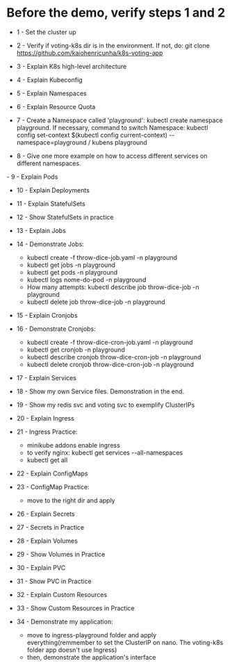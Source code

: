 # Before the demo, verify steps 1 and 2

- 1 - Set the cluster up

- 2 - Verify if voting-k8s dir is in the environment. If not, do: git clone https://github.com/kaiohenricunha/k8s-voting-app

- 3 - Explain K8s high-level architecture

- 4 - Explain Kubeconfig

- 5 - Explain Namespaces

- 6 - Explain Resource Quota

- 7 - Create a Namespace called 'playground': kubectl create namespace playground. If necessary, command to switch Namespace: kubectl config set-context $(kubectl config current-context) --namespace=playground / kubens playground

- 8 - Give one more example on how to access different services on different namespaces.

- 9 - Explain Pods

- 10 - Explain Deployments

- 11 - Explain StatefulSets

- 12 - Show StatefulSets in practice

- 13 - Explain Jobs

- 14 - Demonstrate Jobs:
    - kubectl create -f throw-dice-job.yaml -n playground
    - kubectl get jobs -n playground
    - kubectl get pods -n playground
    - kubectl logs nome-do-pod -n playground
    - How many attempts: kubectl describe job throw-dice-job -n playground
    - kubectl delete job throw-dice-job -n playground

- 15 - Explain Cronjobs

- 16 - Demonstrate Cronjobs: 
    - kubectl create -f throw-dice-cron-job.yaml -n playground
    - kubectl get cronjob -n playground
    - kubectl describe cronjob throw-dice-cron-job -n playground
    - kubectl delete cronjob throw-dice-cron-job -n playground

- 17 - Explain Services

- 18 - Show my own Service files. Demonstration in the end.

- 19 - Show my redis svc and voting svc to exemplify ClusterIPs

- 20 - Explain Ingress

- 21 - Ingress Practice: 
    - minikube addons enable ingress
    - to verify nginx: kubectl get services --all-namespaces
    - kubectl get all

- 22 - Explain ConfigMaps

- 23 - ConfigMap Practice:
    - move to the right dir and apply

- 26 - Explain Secrets

- 27 - Secrets in Practice

- 28 - Explain Volumes

- 29 - Show Volumes in Practice

- 30 - Explain PVC

- 31 - Show PVC in Practice

- 32 - Explain Custom Resources

- 33 - Show Custom Resources in Practice

- 34 - Demonstrate my application:
    - move to ingress-playground folder and apply everything(remmember to set the ClusterIP on nano. The voting-k8s folder app doesn't use Ingress)
    - then, demonstrate the application's interface